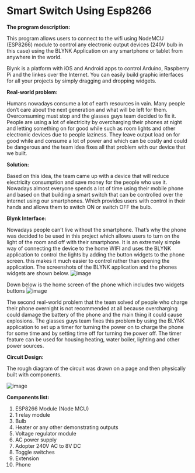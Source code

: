 # Smart Switch Using Esp8266 

****The program description:****

This program allows users to connect to the wifi using NodeMCU (ESP8266) module to control any electronic output devices (240V bulb in this case) using the BLYNK Application on any smartphone or tablet from anywhere in the world.

Blynk is a platform with iOS and Android apps to control Arduino, Raspberry Pi and the linkes over the Internet. You can easily build graphic interfaces for all your projects by simply dragging and dropping widgets.

****Real-world problem:****

Humans nowadays consume a lot of earth resources in vain. Many people don’t care about the next generation and what will be left for them. Overconsuming must stop and the glasses guys team decided to fix it. People are using a lot of electricity by overcharging their phones at night and letting something on for good while such as room lights and other electronic devices due to people laziness. They leave output load on for good while and consume a lot of power and which can be costly and could be dangerous and the team idea fixes all that problem with our device that we built.  

****Solution:****

Based on this idea, the team came up with a device that will reduce electricity consumption and save money for the people who use it. Nowadays almost everyone spends a lot of time using their mobile phone and based on that building a smart switch that can be controlled over the internet using our smartphones. Which provides users with control in their hands and allows them to switch ON or switch OFF the bulb.

****Blynk Interface:****

Nowadays people can’t live without the smartphone. That’s why the phone was decided to be used in this project which allows users to turn on the light of the room and off with their smartphone. It is an extremely simple way of connecting the device to the home WIFI and uses the BLYNK application to control the lights by adding the button widgets to the phone screen. this makes it much easier to control rather than opening the application. The screenshots of the BLYNK application and the phones widgets are shown below. 
![image](https://user-images.githubusercontent.com/73076876/134830460-b7dd6946-b316-4940-a7d3-b9130543c2d3.png)

Down below is the home screen of the phone which includes two widgets buttons 
![image](https://user-images.githubusercontent.com/73076876/134830548-7fbd013c-dfc3-4a12-87dc-483032f2777e.png)

The second real-world problem that the team solved of people who charge their phone overnight is not recommended at all because overcharging could damage the battery of the phone and the main thing it could cause explosions. The glasses guys team fixes this problem by using the BLYNK application to set up a timer for turning the power on to charge the phone for some time and by setting time off for turning the power off. The timer feature can be used for housing heating, water boiler, lighting and other power sources. 

****Circuit Design:****

The rough diagram of the circuit was drawn on a page and then physically built with components.

![image](https://user-images.githubusercontent.com/73076876/134830680-6aff35bb-f4b1-4f43-869d-3c44234ac87c.png)

****Components list:****

1.	ESP8266 Module (Node MCU)
2.	1 relay module
3.	Bulb 
4.	Heater or any other demonstrating outputs
5.	Voltage regulator module
6.	AC power supply 
7.	Adopter 240V AC to 8V DC 
8.	Toggle switches  
9.	Extension 
10.	Phone 


